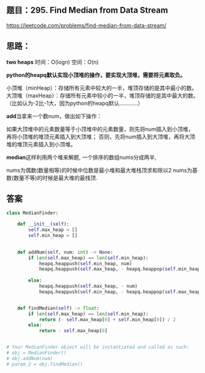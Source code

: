## 题目：295. Find Median from Data Stream

https://leetcode.com/problems/find-median-from-data-stream/

## 思路：
**two heaps**
时间：O(logn)
空间：O(n)



**python的heapq默认实现小顶堆的操作，要实现大顶堆，需要将元素取负。**

小顶堆（minHeap）：存储所有元素中较大的一半，堆顶存储的是其中最小的数。
大顶堆（maxHeap）：存储所有元素中较小的一半，堆顶存储的是其中最大的数。（比如认为-2比-1大，因为python的heapq默认…………）

**add**当拿来一个数num，做出如下操作：

如果大顶堆中的元素数量等于小顶堆中的元素数量，则先将num插入到小顶堆，再将小顶堆的堆顶元素插入到大顶堆；
否则，先将num插入到大顶堆，再将大顶堆的堆顶元素插入到小顶堆。

**median**这样利用两个堆来解题, 一个排序的数组nums分成两半,

nums为偶数(数量相等)的时候中位数是最小堆和最大堆栈顶求和除以2
nums为基数(数量不等)的时候是最大堆的最栈顶.




## 答案
```python
class MedianFinder:

    def __init__(self):
        self.max_heap = []
        self.min_heap = []
        

    def addNum(self, num: int) -> None:
        if len(self.max_heap) == len(self.min_heap):
            heapq.heappush(self.min_heap, num)
            heapq.heappush(self.max_heap, - heapq.heappop(self.min_heap))
            
        else:
            heapq.heappush(self.max_heap, - num)
            heapq.heappush(self.min_heap, - heapq.heappop(self.max_heap))


    def findMedian(self) -> float:
        if len(self.max_heap) == len(self.min_heap):
            return (- self.max_heap[0] + self.min_heap[0]) / 2
        else:
            return - self.max_heap[0]


# Your MedianFinder object will be instantiated and called as such:
# obj = MedianFinder()
# obj.addNum(num)
# param_2 = obj.findMedian()
```
